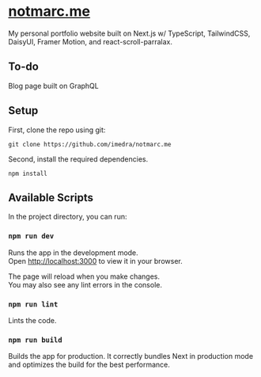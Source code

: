 # [notmarc.me](https://notmarc.me)

My personal portfolio website built on Next.js w/ TypeScript, TailwindCSS, DaisyUI, Framer Motion, and react-scroll-parralax. 

## To-do
Blog page built on GraphQL 

## Setup

First, clone the repo using git:
```
git clone https://github.com/imedra/notmarc.me
```
Second, install the required dependencies.
```
npm install
```

## Available Scripts

In the project directory, you can run:

### `npm run dev`

Runs the app in the development mode.\
Open [http://localhost:3000](http://localhost:3000) to view it in your browser.

The page will reload when you make changes.\
You may also see any lint errors in the console.

### `npm run lint`

Lints the code.

### `npm run build`

Builds the app for production.
It correctly bundles Next in production mode and optimizes the build for the best performance.



